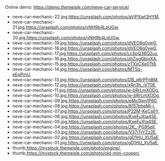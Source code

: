 Online demo: https://demo.themeisle.com/neve-car-service/




- neve-car-mechanic-22.jpg,https://unsplash.com/photos/aVjPXwt3HYM,
- neve-car-mechanic-21.jpg,https://unsplash.com/photos/vNH9b4LpUGw,
- neve-car-mechanic-20.jpg,https://unsplash.com/photos/vNH9b4LpUGw,
- neve-car-mechanic-19.jpg,https://unsplash.com/photos/dVEO6g0yej0,
- neve-car-mechanic-18.jpg,https://unsplash.com/photos/dVEO6g0yej0,
- neve-car-mechanic-17.jpg,https://unsplash.com/photos/LcSpQ36Q2us,
- neve-car-mechanic-16.jpg,https://unsplash.com/photos/zhZogGbiyXA,
- neve-car-mechanic-15.jpg,https://unsplash.com/photos/zTXxCXe0Tt8,
- neve-car-mechanic-14.jpg,https://unsplash.com/photos/MTSq-eEqPmU,
- neve-car-mechanic-13.jpg,https://unsplash.com/photos/DB_q6rPFnBM,
- neve-car-mechanic-12.jpg,https://unsplash.com/photos/xRn3h_jVT0E,
- neve-car-mechanic-11.jpg,https://unsplash.com/photos/w-bRrLmXODg,
- neve-car-mechanic-10.jpg,https://unsplash.com/photos/w-bRrLmXODg,
- neve-car-mechanic-09.jpg,https://unsplash.com/photos/eMc0lpn1P60,
- neve-car-mechanic-08.jpg,https://unsplash.com/photos/8157pheMi-I,
- neve-car-mechanic-07.jpg,https://unsplash.com/photos/P22M-KeCs6Y,
- neve-car-mechanic-06.jpg,https://unsplash.com/photos/KxeFuXta4SE,
- neve-car-mechanic-05.jpg,https://unsplash.com/photos/KxeFuXta4SE,
- neve-car-mechanic-04.jpg,https://unsplash.com/photos/2K_-PG95qlI,
- neve-car-mechanic-03.jpg,https://unsplash.com/photos/V37iTrYZz2E,
- neve-car-mechanic-02.jpg,https://unsplash.com/photos/gD1HU_XU5aE,
- neve-car-mechanic-01.jpg,https://unsplash.com/photos/gD1HU_XU5aE,
- thumb,https://mystock.themeisle.com/photo/engine/,
- thumb,https://mystock.themeisle.com/photo/old-mini-cooper/,
